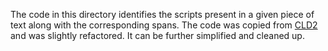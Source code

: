 The code in this directory identifies the scripts present in a given piece of
text along with the corresponding spans. The code was copied from
[CLD2](https://github.com/CLD2Owners/cld2) and was slightly refactored. It can
be further simplified and cleaned up.







